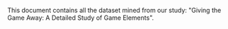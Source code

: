 This document contains all the dataset mined from our study: "Giving the Game Away: A Detailed Study of Game Elements".

